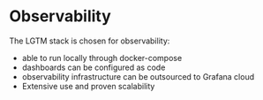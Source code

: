 # Observability
The LGTM stack is chosen for observability:
- able to run locally through docker-compose
- dashboards can be configured as code
- observability infrastructure can be outsourced to Grafana cloud
- Extensive use and proven scalability
